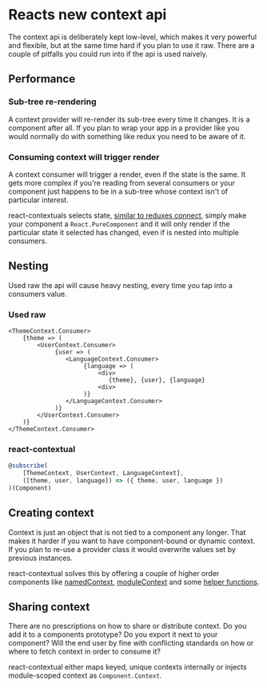 # Reacts new context api

The context api is deliberately kept low-level, which makes it very powerful and flexible, but at the same time hard if you plan to use it raw. There are a couple of pitfalls you could run into if the api is used naively.

## Performance

### Sub-tree re-rendering

A context provider will re-render its sub-tree every time it changes. It is a component after all. If you plan to wrap your app in a provider like you would normally do with something like redux you need to be aware of it.

### Consuming context will trigger render

A context consumer will trigger a render, even if the state is the same. It gets more complex if you're reading from several consumers or your component just happens to be in a sub-tree whose context isn't of particular interest.

react-contextuals selects state, [similar to reduxes connect](https://github.com/drcmda/react-contextual/blob/master/API.md#subscribe), simply make your component a `React.PureComponent` and it will only render if the particular state it selected has changed, even if is nested into multiple consumers.

## Nesting

Used raw the api will cause heavy nesting, every time you tap into a consumers value.

### Used raw

```
<ThemeContext.Consumer>
    {theme => (
        <UserContext.Consumer>
             {user => (
                <LanguageContext.Consumer>
                     {language => (
                         <div>
                            {theme}, {user}, {language}
                         <div>
                     )}
                </LanguageContext.Consumer>
             )}
        </UserContext.Consumer>
    )}
</ThemeContext.Consumer>
```

### react-contextual

```js
@subscribe(
    [ThemeContext, UserContext, LanguageContext], 
    ([theme, user, language]) => ({ theme, user, language })
)(Component)
```

## Creating context

Context is just an object that is not tied to a component any longer. That makes it harder if you want to have component-bound or dynamic context. If you plan to re-use a provider class it would overwrite values set by previous instances.

react-contextual solves this by offering a couple of higher order components like [namedContext](https://github.com/drcmda/react-contextual/blob/master/API.md#namedcontext), [moduleContext](https://github.com/drcmda/react-contextual/blob/master/API.md#modulecontext) and some [helper functions](https://github.com/drcmda/react-contextual/blob/master/API.md#imperative-context-handling).

## Sharing context

There are no prescriptions on how to share or distribute context. Do you add it to a components prototype? Do you export it next to your component? Will the end user by fine with conflicting standards on how or where to fetch context in order to consume it?

react-contextual either maps keyed, unique contexts internally or injects module-scoped context as `Component.Context`.